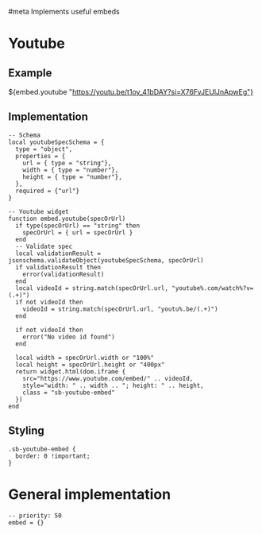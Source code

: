 #meta
Implements useful embeds

# Youtube
## Example
${embed.youtube "https://youtu.be/t1oy_41bDAY?si=X76FvJEUlJnApwEg"}

## Implementation

```space-lua
-- Schema
local youtubeSpecSchema = {
  type = "object",
  properties = {
    url = { type = "string"},
    width = { type = "number"},
    height = { type = "number"},
  },
  required = {"url"}
}

-- Youtube widget
function embed.youtube(specOrUrl)
  if type(specOrUrl) == "string" then
    specOrUrl = { url = specOrUrl }
  end
  -- Validate spec
  local validationResult = jsonschema.validateObject(youtubeSpecSchema, specOrUrl)
  if validationResult then
    error(validationResult)
  end
  local videoId = string.match(specOrUrl.url, "youtube%.com/watch%?v=(.+)")
  if not videoId then
    videoId = string.match(specOrUrl.url, "youtu%.be/(.+)")
  end

  if not videoId then
    error("No video id found")
  end
  
  local width = specOrUrl.width or "100%"
  local height = specOrUrl.height or "400px"
  return widget.html(dom.iframe {
    src="https://www.youtube.com/embed/" .. videoId,
    style="width: " .. width .. "; height: " .. height,
    class = "sb-youtube-embed"
  })
end
```

## Styling

```space-style
.sb-youtube-embed {
  border: 0 !important;
}
```

# General implementation
```space-lua
-- priority: 50
embed = {}
```
